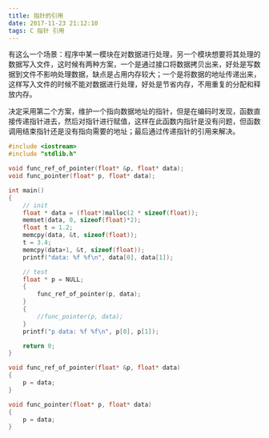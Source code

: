 ```yaml
---
title: 指针的引用
date: 2017-11-23 21:12:10
tags: C 指针 引用
---
```


有这么一个场景：程序中某一模块在对数据进行处理，另一个模块想要将其处理的数据写入文件，这时候有两种方案，一个是通过接口将数据拷贝出来，好处是写数据到文件不影响处理数据，缺点是占用内存较大；一个是将数据的地址传递出来，这样写入文件的时候不能对数据进行处理，好处是节省内存，不用重复的分配和释放内存。

决定采用第二个方案，维护一个指向数据地址的指针，但是在编码时发现，函数直接传递指针进去，然后对指针进行赋值，这样在此函数内指针是没有问题，但函数调用结束指针还是没有指向需要的地址；最后通过传递指针的引用来解决。

``` c++
#include <iostream>
#include "stdlib.h"

void func_ref_of_pointer(float* &p, float* data);
void func_pointer(float* p, float* data);

int main()
{
    // init
    float * data = (float*)malloc(2 * sizeof(float));
    memset(data, 0, sizeof(float)*2);
    float t = 1.2;
    memcpy(data, &t, sizeof(float));
    t = 3.4;
    memcpy(data+1, &t, sizeof(float));
    printf("data: %f %f\n", data[0], data[1]);

    // test
    float * p = NULL;
    {
        func_ref_of_pointer(p, data);
    }
    {
        //func_pointer(p, data);
    }
    printf("p data: %f %f\n", p[0], p[1]);

    return 0;
}

void func_ref_of_pointer(float* &p, float* data)
{
    p = data;
}

void func_pointer(float* p, float* data)
{
    p = data;
}
```
